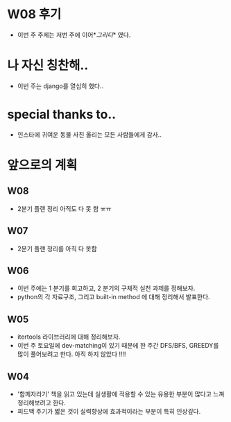 # W08 후기
- 이번 주 주제는 저번 주에 이어*_그리디_* 였다.

# 나 자신 칭찬해..
- 이번 주는 django를 열심히 했다..

# special thanks to..
- 인스타에 귀여운 동물 사진 올리는 모든 사람들에게 감사..

# 앞으로의 계획
## W08
- 2분기 플랜 정리 아직도 다 못 함 ㅠㅠ

## W07
- 2분기 플랜 정리를 아직 다 못함

## W06
- 이번 주에는 1 분기를 회고하고, 2 분기의 구체적 실천 과제를 정해보자.
- python의 각 자료구조, 그리고 built-in method 에 대해 정리해서 발표한다.

## W05
- itertools 라이브러리에 대해 정리해보자.
- 이번 주 토요일에 dev-matching이 있기 때문에 한 주간 DFS/BFS, GREEDY를 많이 풀어보려고 한다. 아직 하지 않았다 !!!!

## W04
- '함께자라기' 책을 읽고 있는데 실생활에 적용할 수 있는 유용한 부분이 많다고 느껴 정리해보려고 한다.
- 피드백 주기가 짧은 것이 실력향상에 효과적이라는 부분이 특히 인상깊다.